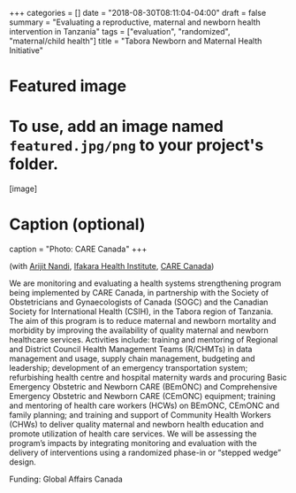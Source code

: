 +++
categories = []
date = "2018-08-30T08:11:04-04:00"
draft = false
summary = "Evaluating a reproductive, maternal and newborn health intervention in Tanzania"
tags = ["evaluation", "randomized", "maternal/child health"]
title = "Tabora Newborn and Maternal Health Initiative"
# Featured image
# To use, add an image named `featured.jpg/png` to your project's folder. 
[image]
  # Caption (optional)
  caption = "Photo: CARE Canada"
+++

(with [Arijit Nandi](https://www.mcgill.ca/epi-biostat-occh/arijit-nandi), [Ifakara Health Institute](http://ihi.or.tz/), [CARE Canada](https://care.ca/tamani))

We are monitoring and evaluating a health systems strengthening program being implemented by CARE Canada, in partnership with the Society of Obstetricians and Gynaecologists of Canada (SOGC) and the Canadian Society for International Health (CSIH), in the Tabora region of Tanzania. The aim of this program is to reduce maternal and newborn mortality and morbidity by improving the availability of quality maternal and newborn healthcare services. Activities include: training and mentoring of Regional and District Council Health Management Teams (R/CHMTs) in data management and usage, supply chain management, budgeting and leadership; development of an emergency transportation system; refurbishing health centre and hospital maternity wards and procuring Basic Emergency Obstetric and Newborn CARE (BEmONC) and Comprehensive Emergency Obstetric and Newborn CARE (CEmONC) equipment; training and mentoring of health care workers (HCWs) on BEmONC, CEmONC and family planning;  and training and support of Community Health Workers (CHWs) to deliver quality maternal and newborn health education and promote utilization of health care services. We will be assessing the program’s impacts by integrating monitoring and evaluation with the delivery of interventions using a randomized phase-in or “stepped wedge” design.

Funding: Global Affairs Canada